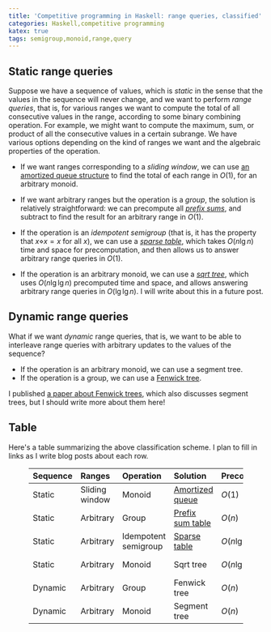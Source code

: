 ```yaml
---
title: 'Competitive programming in Haskell: range queries, classified'
categories: Haskell,competitive programming
katex: true
tags: semigroup,monoid,range,query
---
```


Static range queries
--------------------

Suppose we have a sequence of values, which is *static* in the sense
that the values in the sequence will never change, and we want to
perform *range queries*, that is, for various ranges we want to
compute the total of all consecutive values in the range, according to
some binary combining operation.  For example, we might want to
compute the maximum, sum, or product of all the consecutive values in
a certain subrange.  We have various options depending on the kind of
ranges we want and the algebraic properties of the operation.

- If we want ranges corresponding to a *sliding window*, we can use
  [an amortized queue
  structure](https://byorgey.github.io/blog/posts/2024/11/27/stacks-queues.html)
  to find the total of each range in $O(1)$, for an arbitrary
  monoid.
  <!-- ^[If we have a group, then no special data structure is -->
  <!-- needed: just keep track of the value of the current window, and add -->
  <!-- and subtract values as they enter and leave the window, -->
  <!-- respectively.] -->

- If we want arbitrary ranges but the operation is a *group*, the
  solution is relatively straightforward: we can precompute all
  *[prefix sums](https://byorgey.github.io/blog/posts/2025/06/27/prefix-sums.html)*, and subtract to find the result for an arbitrary
  range in $O(1)$.

- If the operation is an *idempotent semigroup* (that is, it has the
  property that $x \diamond x = x$ for all $x$), we can use a *[sparse
  table](https://byorgey.github.io/blog/posts/2025/07/18/sparse-table.html)*, which takes $O(n \lg n)$ time and space for precomputation,
  and then allows us to answer arbitrary range queries in $O(1)$.

- If the operation is an arbitrary monoid, we can use a *[sqrt tree](https://cp-algorithms.com/data_structures/sqrt-tree.html)*,
  which uses $O(n \lg \lg n)$ precomputed time and space, and allows
  answering arbitrary range queries in $O(\lg \lg n)$.  I will write
  about this in a future post.

Dynamic range queries
---------------------

What if we want *dynamic* range queries, that is, we want to be able
to interleave range queries with arbitrary updates to the values of
the sequence?

- If the operation is an arbitrary monoid, we can use a segment
  tree.
- If the operation is a group, we can use a [Fenwick tree](https://cp-algorithms.com/data_structures/fenwick.html).

I published [a paper about Fenwick
  trees](https://byorgey.github.io/blog/posts/2025/01/23/Fenwick.html),
  which also discusses segment trees, but I should write more about
  them here!

Table
-----

Here's a table summarizing the above classification scheme.  I plan to
fill in links as I write blog posts about each row.

<figure class="fullwidth">

| Sequence | Ranges         | Operation            | Solution                | Precomputation   | Queries        |
|:---------|:---------------|:---------------------|:------------------------|:-----------------|:---------------|
| Static   | Sliding window | Monoid               | [Amortized queue][am-q] | $O(1)$           | $O(1)$         |
| Static   | Arbitrary      | Group                | [Prefix sum table][ps]  | $O(n)$           | $O(1)$         |
| Static   | Arbitrary      | Idempotent semigroup | [Sparse table][st]      | $O(n \lg n)$     | $O(1)$         |
| Static   | Arbitrary      | Monoid               | Sqrt tree               | $O(n \lg \lg n)$ | $O(\lg \lg n)$ |
| Dynamic  | Arbitrary      | Group                | Fenwick tree            | $O(n)$           | $O(\lg n)$     |
| Dynamic  | Arbitrary      | Monoid               | Segment tree            | $O(n)$           | $O(\lg n)$     |

</figure>

[am-q]: https://byorgey.github.io/blog/posts/2024/11/27/stacks-queues.html
[ps]: https://byorgey.github.io/blog/posts/2025/06/27/prefix-sums.html
[st]: https://byorgey.github.io/blog/posts/2025/07/18/sparse-table.html
